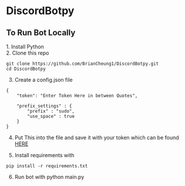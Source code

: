# DiscordBotpy

<h2>To Run Bot Locally</h2>
1. Install Python<br>
2. Clone this repo<br>

```
git clone https://github.com/BrianCheung1/DiscordBotpy.git
cd DiscordBotpy
```

3. Create a config.json file<br>

```
{
    "token": "Enter Token Here in between Quotes",

    "prefix_settings" : {
        "prefix" : "sudo",
        "use_space" : true
    }
}
```

4. Put This into the file and save it with your token which can be found [HERE](https://github.com/reactiflux/discord-irc/wiki/Creating-a-discord-bot-&-getting-a-token)<br>

5. Install requirements with

```
pip install -r requirements.txt
```

6. Run bot with python main.py



